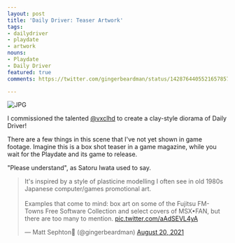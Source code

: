 ```yaml
---
layout: post
title: 'Daily Driver: Teaser Artwork'
tags:
- dailydriver
- playdate
- artwork
nouns:
- Playdate
- Daily Driver
featured: true
comments: https://twitter.com/gingerbeardman/status/1428764405521657857

---
```


![JPG](https://cdn.gingerbeardman.com/images/posts/daily-driver-artwork.jpg)

I commissioned the talented [@vxclhd](https://www.instagram.com/vxclhd/) to create a clay-style diorama of Daily Driver!

There are a few things in this scene that I've not yet shown in game footage. Imagine this is a box shot teaser in a game magazine, while you wait for the Playdate and its game to release.

"Please understand", as Satoru Iwata used to say.

<blockquote class="twitter-tweet" data-conversation="none"><p lang="en" dir="ltr">It&#39;s inspired by a style of plasticine modelling I often see in old 1980s Japanese computer/games promotional art. <br><br>Examples that come to mind: box art on some of the Fujitsu FM-Towns Free Software Collection and select covers of MSX•FAN, but there are too many to mention. <a href="https://t.co/aAdSEVL4yA">pic.twitter.com/aAdSEVL4yA</a></p>&mdash; Matt Sephton🎴 (@gingerbeardman) <a href="https://twitter.com/gingerbeardman/status/1428772256239476740?ref_src=twsrc%5Etfw">August 20, 2021</a></blockquote> <script async src="https://platform.twitter.com/widgets.js" charset="utf-8"></script>